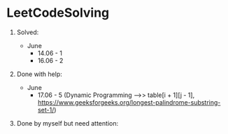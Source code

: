 # LeetCodeSolving
1. Solved:
    - June
        - 14.06 - 1
        - 16.06 - 2

2. Done with help:
    - June
        - 17.06 - 5 (Dynamic Programming -->> table[i + 1][j - 1], https://www.geeksforgeeks.org/longest-palindrome-substring-set-1/)

3. Done by myself but need attention: